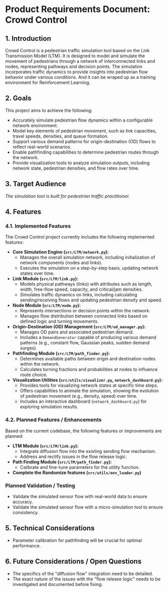 # Product Requirements Document: Crowd Control

## 1. Introduction

Crowd Control is a pedestrian traffic simulation tool based on the Link Transmission Model (LTM). It is designed to model and simulate the movement of pedestrians through a network of interconnected links and nodes, representing pathways and decision points. The simulation incorporates traffic dynamics to provide insights into pedestrian flow behavior under various conditions. And it can be wraped up as a training environment for Reinforcement Learning.

## 2. Goals

This project aims to achieve the following:
*   Accurately simulate pedestrian flow dynamics within a configurable network environment.
*   Model key elements of pedestrian movement, such as link capacities, travel speeds, densities, and queue formation.
*   Support various demand patterns for origin-destination (OD) flows to reflect real-world scenarios.
*   Enable pathfinding capabilities to determine pedestrian routes through the network.
*   Provide visualization tools to analyze simulation outputs, including network state, pedestrian densities, and flow rates over time.

## 3. Target Audience

*The simulation tool is built for pedestrian traffic practitioner.* 

## 4. Features

### 4.1. Implemented Features

The Crowd Control project currently includes the following implemented features:
*   **Core Simulation Engine (`src/LTM/network.py`):**
    *   Manages the overall simulation network, including initialization of network components (nodes and links).
    *   Executes the simulation on a step-by-step basis, updating network states over time.
*   **Link Module (`src/LTM/link.py`):**
    *   Models physical pathways (links) with attributes such as length, width, free-flow speed, capacity, and critical/jam densities.
    *   Simulates traffic dynamics on links, including calculating sending/receiving flows and updating pedestrian density and speed.
*   **Node Module (`src/LTM/node.py`):**
    *   Represents intersections or decision points within the network.
    *   Manages flow distribution between connected links based on defined logic and turning movements.
*   **Origin-Destination (OD) Management (`src/LTM/od_manager.py`):**
    *   Manages OD pairs and associated pedestrian demand.
    *   Includes a `DemandGenerator` capable of producing various demand patterns (e.g., constant flow, Gaussian peaks, sudden demand surges).
*   **Pathfinding Module (`src/LTM/path_finder.py`):**
    *   Determines available paths between origin and destination nodes within the network.
    *   Calculates turning fractions and probabilities at nodes to influence route choice.
*   **Visualization Utilities (`src/utils/visualizer.py`, `network_dashboard.py`):**
    *   Provides tools for visualizing network states at specific time steps.
    *   Offers capabilities to animate the simulation, showing the evolution of pedestrian movement (e.g., density, speed) over time.
    *   Includes an interactive dashboard (`network_dashboard.py`) for exploring simulation results.

### 4.2. Planned Features / Enhancements

Based on the current codebase, the following features or improvements are planned:

*   **LTM Module (`src/LTM/link.py`):**
    *   Integrate diffusion flow into the existing sending flow mechanism.
    *   Address and rectify issues in the flow release logic.
*   **Path Finding Module (`src/LTM/path_finder.py`):**
    *   Calibrate and fine-tune parameters for the utility function.
*   **Complete the Randomize features (`src/utils/env_loader.py`)**

### Planned Validation / Testing

* Validate the simulated sensor flow with real-world data to ensure accuracy.
* Validate the simulated sensor flow with a micro-simulation tool to ensure consistency.


## 5. Technical Considerations

*   Parameter calibration for pathfinding will be crucial for optimal performance.

## 6. Future Considerations / Open Questions

*   The specifics of the "diffusion flow" integration need to be detailed.
*   The exact nature of the issues with the "flow release logic" needs to be investigated and documented before fixing. 